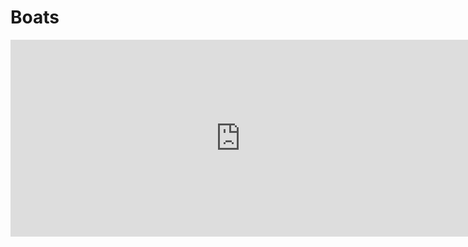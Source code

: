 # Boats

<iframe width="735" height="315" src="https://www.youtube.com/embed/y_kptUEVaKg?si=3k5jCzDMIKedR1cT" title="YouTube video player" frameborder="0" allow="accelerometer; autoplay; clipboard-write; encrypted-media; gyroscope; picture-in-picture; web-share" referrerpolicy="strict-origin-when-cross-origin" allowfullscreen></iframe>
